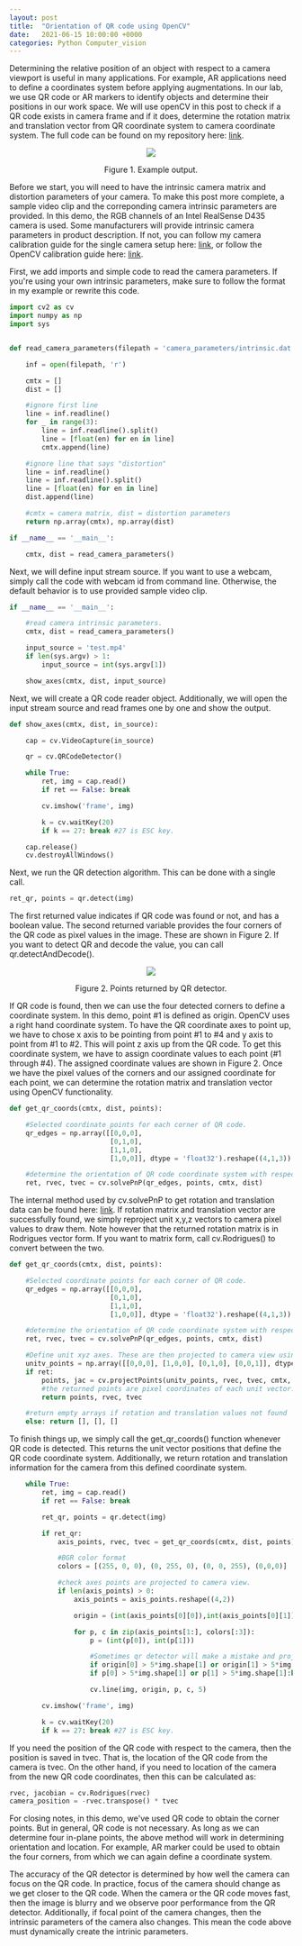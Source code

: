 ```yaml
---
layout: post
title:  "Orientation of QR code using OpenCV"
date:   2021-06-15 10:00:00 +0000
categories: Python Computer_vision
---
```


Determining the relative position of an object with respect to a camera viewport is useful in many applications. For example, AR applications need to define a coordinates system before applying augmentations. In our lab, we use QR code or AR markers to identify objects and determine their positions in our work space. We will use openCV in this post to check if a QR code exists in camera frame and if it does, determine the rotation matrix and translation vector from QR coordinate system to camera coordinate system. The full code can be found on my repository here: [link](https://github.com/TemugeB/QR_code_orientation_OpenCV).

<p align="center">
  <img src="https://github.com/TemugeB/temugeb.github.io/blob/main/_posts/images/f000.gif?raw=true">
</p>
<p align="center">
Figure 1. Example output.
</p>

Before we start, you will need to have the intrinsic camera matrix and distortion parameters of your camera. To make this post more complete, a sample video clip and the correponding camera intrinsic parameters are provided. In this demo, the RGB channels of an Intel RealSense D435 camera is used. Some manufacturers will provide intrinsic camera parameters in product description. If not, you can follow my camera calibration guide for the single camera setup here: [link](https://temugeb.github.io/opencv/python/2021/02/02/stereo-camera-calibration-and-triangulation.html), or follow the OpenCV calibration guide here: [link](https://docs.opencv.org/master/dc/dbb/tutorial_py_calibration.html).

First, we add imports and simple code to read the camera parameters. If you're using your own intrinsic parameters, make sure to follow the format in my example or rewrite this code. 
```python
import cv2 as cv
import numpy as np
import sys


def read_camera_parameters(filepath = 'camera_parameters/intrinsic.dat'):

    inf = open(filepath, 'r')

    cmtx = []
    dist = []

    #ignore first line
    line = inf.readline()
    for _ in range(3):
        line = inf.readline().split()
        line = [float(en) for en in line]
        cmtx.append(line)

    #ignore line that says "distortion"
    line = inf.readline()
    line = inf.readline().split()
    line = [float(en) for en in line]
    dist.append(line)

    #cmtx = camera matrix, dist = distortion parameters
    return np.array(cmtx), np.array(dist)

if __name__ == '__main__':

    cmtx, dist = read_camera_parameters()
```

Next, we will define input stream source. If you want to use a webcam, simply call the code with webcam id from command line. Otherwise, the default behavior is to use provided sample video clip. 
```python
if __name__ == '__main__':

    #read camera intrinsic parameters.
    cmtx, dist = read_camera_parameters()

    input_source = 'test.mp4'
    if len(sys.argv) > 1:
        input_source = int(sys.argv[1])

    show_axes(cmtx, dist, input_source)
```

Next, we will create a QR code reader object. Additionally, we will open the input stream source and read frames one by one and show the output.
```python
def show_axes(cmtx, dist, in_source):

    cap = cv.VideoCapture(in_source)

    qr = cv.QRCodeDetector()

    while True:
        ret, img = cap.read()
        if ret == False: break

        cv.imshow('frame', img)

        k = cv.waitKey(20)
        if k == 27: break #27 is ESC key.

    cap.release()
    cv.destroyAllWindows()
```

Next, we run the QR detection algorithm. This can be done with a single call.
```python
ret_qr, points = qr.detect(img)
```
The first returned value indicates if QR code was found or not, and has a boolean value. The second returned variable provides the four corners of the QR code as pixel values in the image. These are shown in Figure 2. If you want to detect QR and decode the value, you can call qr.detectAndDecode(). 


<p align="center">
  <img src="https://github.com/TemugeB/temugeb.github.io/blob/main/_posts/images/QR_points.png?raw=true">
</p>
<p align="center">
Figure 2. Points returned by QR detector.
</p>

If QR code is found, then we can use the four detected corners to define a coordinate system. In this demo, point #1 is defined as origin. OpenCV uses a right hand coordinate system. To have the QR coordinate axes to point up, we have to chose x axis to be pointing from point #1 to #4 and y axis to point from #1 to #2. This will point z axis up from the QR code. To get this coordinate system, we have to assign coordinate values to each point (#1 through #4). The assigned coordinate values are shown in Figure 2. Once we have the pixel values of the corners and our assigned coordinate for each point, we can determine the rotation matrix and translation vector using OpenCV functionality. 
```python
def get_qr_coords(cmtx, dist, points):

    #Selected coordinate points for each corner of QR code.
    qr_edges = np.array([[0,0,0],
                         [0,1,0],
                         [1,1,0],
                         [1,0,0]], dtype = 'float32').reshape((4,1,3))

    #determine the orientation of QR code coordinate system with respect to camera coorindate system.
    ret, rvec, tvec = cv.solvePnP(qr_edges, points, cmtx, dist)
```

The internal method used by cv.solvePnP to get rotation and translation data can be found here: [link](https://docs.opencv.org/3.4/d9/d0c/group__calib3d.html). If rotation matrix and translation vector are successfully found, we simply reproject unit x,y,z vectors to camera pixel values to draw them. Note however that the returned rotation matrix is in Rodrigues vector form. If you want to matrix form, call cv.Rodrigues() to convert between the two.
```python
def get_qr_coords(cmtx, dist, points):

    #Selected coordinate points for each corner of QR code.
    qr_edges = np.array([[0,0,0],
                         [0,1,0],
                         [1,1,0],
                         [1,0,0]], dtype = 'float32').reshape((4,1,3))

    #determine the orientation of QR code coordinate system with respect to camera coorindate system.
    ret, rvec, tvec = cv.solvePnP(qr_edges, points, cmtx, dist)

    #Define unit xyz axes. These are then projected to camera view using the rotation matrix and translation vector.
    unitv_points = np.array([[0,0,0], [1,0,0], [0,1,0], [0,0,1]], dtype = 'float32').reshape((4,1,3))
    if ret:
        points, jac = cv.projectPoints(unitv_points, rvec, tvec, cmtx, dist)
        #the returned points are pixel coordinates of each unit vector.
        return points, rvec, tvec

    #return empty arrays if rotation and translation values not found
    else: return [], [], []
```

To finish things up, we simply call the get_qr_coords() function whenever QR code is detected. This returns the unit vector positions that define the QR code coordinate system. Additionally, we return rotation and translation information for the camera from this defined coordinate system.
```python
    while True:
        ret, img = cap.read()
        if ret == False: break

        ret_qr, points = qr.detect(img)

        if ret_qr:
            axis_points, rvec, tvec = get_qr_coords(cmtx, dist, points)

            #BGR color format
            colors = [(255, 0, 0), (0, 255, 0), (0, 0, 255), (0,0,0)]

            #check axes points are projected to camera view.
            if len(axis_points) > 0:
                axis_points = axis_points.reshape((4,2))

                origin = (int(axis_points[0][0]),int(axis_points[0][1]) )

                for p, c in zip(axis_points[1:], colors[:3]):
                    p = (int(p[0]), int(p[1]))

                    #Sometimes qr detector will make a mistake and projected point will overflow integer value. We skip these cases. 
                    if origin[0] > 5*img.shape[1] or origin[1] > 5*img.shape[1]:break
                    if p[0] > 5*img.shape[1] or p[1] > 5*img.shape[1]:break

                    cv.line(img, origin, p, c, 5)

        cv.imshow('frame', img)

        k = cv.waitKey(20)
        if k == 27: break #27 is ESC key.
```

If you need the position of the QR code with respect to the camera, then the position is saved in tvec. That is, the location of the QR code from the camera is tvec. On the other hand, if you need to location of the camera from the new QR code coordinates, then this can be calculated as:
```python
rvec, jacobian = cv.Rodrigues(rvec)
camera_position = -rvec.transpose() * tvec
```

For closing notes, in this demo, we've used QR code to obtain the corner points. But in general, QR code is not necessary. As long as we can determine four in-plane points, the above method will work in determining orientation and location. For example, AR marker could be used to obtain the four corners, from which we can again define a coordinate system. 

The accuracy of the QR detector is determined by how well the camera can focus on the QR code. In practice, focus of the camera should change as we get closer to the QR code. When the camera or the QR code moves fast, then the image is blurry and we observe poor performance from the QR detector. Additionally, if focal point of the camera changes, then the intrinsic parameters of the camera also changes. This mean the code above must dynamically create the intrinic parameters. 

